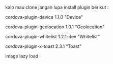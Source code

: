 kalo mau clone jangan lupa install plugin berikut :

cordova-plugin-device 1.1.0 "Device"

cordova-plugin-geolocation 1.0.1 "Geolocation"

cordova-plugin-whitelist 1.2.1-dev "Whitelist"

cordova-plugin-x-toast 2.3.1 “Toast"

image lazy load